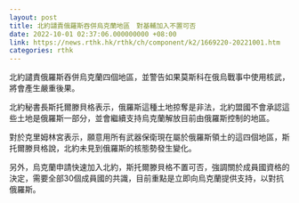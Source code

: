 ```yaml
---
layout: post
title: 北約譴責俄羅斯吞併烏克蘭地區　對基輔加入不置可否
date: 2022-10-01 02:37:06.000000000 +08:00
link: https://news.rthk.hk/rthk/ch/component/k2/1669220-20221001.htm
categories: rthk
---
```


北約譴責俄羅斯吞併烏克蘭四個地區，並警告如果莫斯科在俄烏戰事中使用核武，將會產生嚴重後果。

北約秘書長斯托爾滕貝格表示，俄羅斯這種土地掠奪是非法，北約盟國不會承認這些土地是俄羅斯一部分，並會繼續支持烏克蘭解放目前由俄羅斯控制的地區。

對於克里姆林宮表示，願意用所有武器保衛現在屬於俄羅斯領土的這四個地區，斯托爾滕貝格說，北約未見到俄羅斯的核態勢發生變化。

另外，烏克蘭申請快速加入北約，斯托爾滕貝格不置可否，強調關於成員國資格的決定，需要全部30個成員國的共識，目前重點是立即向烏克蘭提供支持，以對抗俄羅斯。

